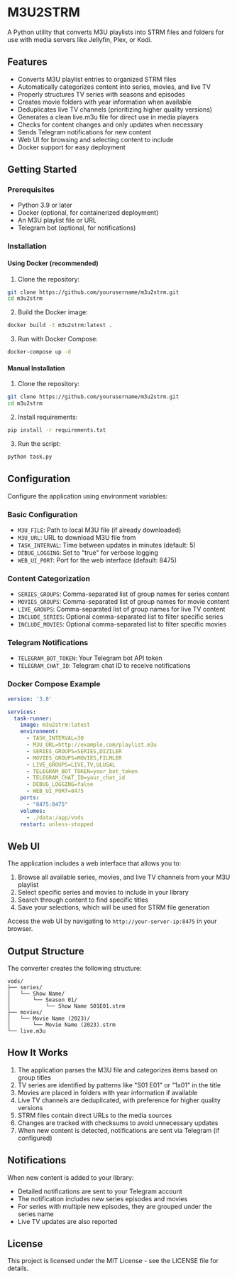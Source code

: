 # M3U2STRM

A Python utility that converts M3U playlists into STRM files and folders for use with media servers like Jellyfin, Plex, or Kodi.

## Features

- Converts M3U playlist entries to organized STRM files
- Automatically categorizes content into series, movies, and live TV
- Properly structures TV series with seasons and episodes
- Creates movie folders with year information when available
- Deduplicates live TV channels (prioritizing higher quality versions)
- Generates a clean live.m3u file for direct use in media players
- Checks for content changes and only updates when necessary
- Sends Telegram notifications for new content
- Web UI for browsing and selecting content to include
- Docker support for easy deployment

## Getting Started

### Prerequisites

- Python 3.9 or later
- Docker (optional, for containerized deployment)
- An M3U playlist file or URL
- Telegram bot (optional, for notifications)

### Installation

#### Using Docker (recommended)

1. Clone the repository:
```bash
git clone https://github.com/yourusername/m3u2strm.git
cd m3u2strm
```

2. Build the Docker image:
```bash
docker build -t m3u2strm:latest .
```

3. Run with Docker Compose:
```bash
docker-compose up -d
```

#### Manual Installation

1. Clone the repository:
```bash
git clone https://github.com/yourusername/m3u2strm.git
cd m3u2strm
```

2. Install requirements:
```bash
pip install -r requirements.txt
```

3. Run the script:
```bash
python task.py
```

## Configuration

Configure the application using environment variables:

### Basic Configuration

- `M3U_FILE`: Path to local M3U file (if already downloaded)
- `M3U_URL`: URL to download M3U file from
- `TASK_INTERVAL`: Time between updates in minutes (default: 5)
- `DEBUG_LOGGING`: Set to "true" for verbose logging
- `WEB_UI_PORT`: Port for the web interface (default: 8475)

### Content Categorization

- `SERIES_GROUPS`: Comma-separated list of group names for series content
- `MOVIES_GROUPS`: Comma-separated list of group names for movie content 
- `LIVE_GROUPS`: Comma-separated list of group names for live TV content
- `INCLUDE_SERIES`: Optional comma-separated list to filter specific series
- `INCLUDE_MOVIES`: Optional comma-separated list to filter specific movies

### Telegram Notifications

- `TELEGRAM_BOT_TOKEN`: Your Telegram bot API token
- `TELEGRAM_CHAT_ID`: Telegram chat ID to receive notifications

### Docker Compose Example

```yaml
version: '3.8'

services:
  task-runner:
    image: m3u2strm:latest
    environment:
      - TASK_INTERVAL=30
      - M3U_URL=http://example.com/playlist.m3u
      - SERIES_GROUPS=SERIES,DIZILER
      - MOVIES_GROUPS=MOVIES,FILMLER
      - LIVE_GROUPS=LIVE,TV,ULUSAL
      - TELEGRAM_BOT_TOKEN=your_bot_token
      - TELEGRAM_CHAT_ID=your_chat_id
      - DEBUG_LOGGING=false
      - WEB_UI_PORT=8475
    ports:
      - "8475:8475"
    volumes:
      - ./data:/app/vods
    restart: unless-stopped
```

## Web UI

The application includes a web interface that allows you to:

1. Browse all available series, movies, and live TV channels from your M3U playlist
2. Select specific series and movies to include in your library
3. Search through content to find specific titles
4. Save your selections, which will be used for STRM file generation

Access the web UI by navigating to `http://your-server-ip:8475` in your browser.

## Output Structure

The converter creates the following structure:

```
vods/
├── series/
│   └── Show Name/
│       └── Season 01/
│           └── Show Name S01E01.strm
├── movies/
│   └── Movie Name (2023)/
│       └── Movie Name (2023).strm
└── live.m3u
```

## How It Works

1. The application parses the M3U file and categorizes items based on group titles
2. TV series are identified by patterns like "S01 E01" or "1x01" in the title
3. Movies are placed in folders with year information if available
4. Live TV channels are deduplicated, with preference for higher quality versions
5. STRM files contain direct URLs to the media sources
6. Changes are tracked with checksums to avoid unnecessary updates
7. When new content is detected, notifications are sent via Telegram (if configured)

## Notifications

When new content is added to your library:
- Detailed notifications are sent to your Telegram account
- The notification includes new series episodes and movies
- For series with multiple new episodes, they are grouped under the series name
- Live TV updates are also reported

## License

This project is licensed under the MIT License - see the LICENSE file for details.